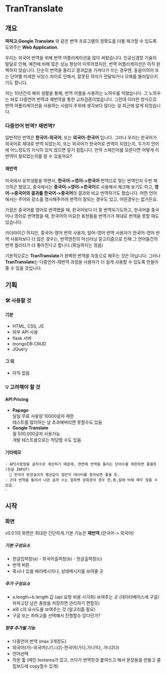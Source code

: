 # TranTranslate 

## 개요 
**파파고**,**Google Translate** 와 같은 번역 프로그램의 정확도를 더블 체크할 수 있도록 도와주는 **Web Application**.  
  
  
우리는 외국어 번역을 위해 번역 어플리케이션을 많이 써왔습니다. 인공신경망 기술의 발달로 인해, 예전에 비해 많은 성능 향상이 이루어졌지만, 번역 어플리케이션은 아직 완벽하지 않습니다. 단순히 번역을 돌리고 결과값을 가져다가 쓰는 경우엔, 동음이의어 또는 단어별 미세한 뉘앙스 차이로 인해서, 잘못된 의미가 전달되거나 오해를 불러일으키기도 합니다.

저는 10년간의 해외 생활을 통해, 번역 어플을 사용하는 노하우를 익혔습니다. 그 노하우는 바로 다중언어 번역과 재번역을 통한 교차검증이었습니다.
그런데 이러한 방식으로 번역 어플리케이션을 사용하는 사람이 주위에 생각보다 많다는 걸 최근에 알게 되었습니다.

### 다중언어 번역? 재번역?
일반적인 번역은 **한국어-외국어**, 또는 **외국어-한국어** 입니다. 그러나 우리는 한국어가 외국어로 제대로 번역 되었는지, 또는 외국어가 한국어로 번역이 되었는지, 두가지 언어에 어느정도의 지식이 있지 않으면 알기 힘듭니다. 만약 스페인어를 모른다면 어떻게 이 번역이 잘되었는지를 알 수 있을까요?

#### 재번역 
미국에서 유학생활을 하면서, **한국어->영어->한국어** 번역으로 맞는 번역인지 두번 체크하곤 했었고, 중국에서는 **중국어->영어->한국어**로 사용해서 체크해 보기도 하고, **영어->중국어의 결과를 한국어->중국어**의 결과와 비교 번역하기도 했습니다. 어떤 언어에서는 주어와 장소를 명시해주어야 번역이 잘되는 경우도 있고, 어떤경우는 없거든요.


가끔은 중국어를 영어로 번역했을 때, 한국어보다 더 잘 번역되기도하고, 한국어를 중국어나 영어로 번역했을 때, 한국어의 미묘한 표현들을 번역기가 제대로 번역을 못할 때도 있습니다.

카더라이긴 하지만, 중국어-영어 번역 사용자, 일어-영어 번역 사용자가 한국어-영어 번역 사용자보다 더 많은 경우는, 번역엔진의 머신러닝 알고리즘으로 인해 그 언어들간의 번역 퀄리티가 더 좋아진다고 합니다.(확실하지는 않음)

기본적으로는 **TranTranslate**가 완벽한 번역을 자동으로 해주는 것은 아닙니다. 그러나 **TranTranslate**는 다중언어-재번역 과정을 사용자가 더 쉽게 사용할 수 있도록 만들어 줄 수 있을 것입니다.

## 기획
### 🛠 사용할 것
   #### 기본
   - HTML, CSS, JS
   - 외부 API 사용
   - flask 서버
   - mongoDB CRUD
   - JQuery
   #### 그 외
   - 아직 없음
    

### 💡 고려해야 할 것
   #### API Pricing
   - **Papago**  
    일일 무료 사용량 10000글자 제한  
    테스트를 많이하는 날 초과해버리면 못할수도 있음
   - **Google Translate**  
    월 500,000글자 사용가능  
    개발 테스트용으로는 적당할 수도 있음.

#### 기타메모
    - API사용량을 글자수로 계산하기 때문에, 한번에 번역을 돌리는 단어수를 제한하면 좋을듯(한글 INPUT)
      📒 한국어 문장길이의 평균값이 얼만지 데이터를 찾아보면 좋을 듯.
    - 근데 번역을 돌려서 나온 글자 수는 알파벳 문화권의 경우 한,중,일에 비해 매우 많을 수 있음.
    - 

## 시작
### 화면
v0.0.1의 화면은 최대한 간단하게.기본 기능은 **재번역**.(한국어-> 외국어)

##### 기본 구성요소
- 한글입력창(a) - 외국어출력창(b) - 한글출력창(c)
- 번역 버튼
- 혹시나 있을 에러메시지나, 상태메시지를 보여줄 곳

##### 추가 구성요소
- a.length+b.length 값 (api 요청 비용 시각화) 보여주는 곳 (데이터베이스에 구글/파파고당 남은 총량을 저장하면 관리하기 편할듯)
- a와 c의 유사도를 보여주는 것 (알고리즘 필요)
- 구글 또는 파파고를 선택해서 진행할수 있다던가?

##### 향후 추가될 기능
- 다중언어 번역 (max 3개정도) 
- 외국어(가)-외국어(나1,나2)-한국어(가다,가나1다, 가나2다)
- 언어선택
- 작문 툴 (메인 textarea가 있고, 쓰다가 번역한것 붙여쓰고 해서 문장들을 만들고 클립보드에 copy할수 있게)